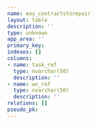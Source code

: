 ```yaml
---
name: eoy_contractstorepair
layout: table
description: ''
type: unknown
app_area: ''
primary_key: 
indexes: []
columns:
- name: task_ref
  type: nvarchar(50)
  description: ''
- name: wo_ref
  type: nvarchar(50)
  description: ''
relations: []
pseudo_pk: 
---
```


